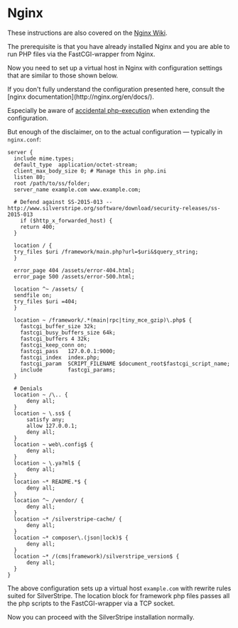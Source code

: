 # Nginx

These instructions are also covered on the
[Nginx Wiki](https://www.nginx.com/resources/wiki/start/topics/recipes/silverstripe/).

The prerequisite is that you have already installed Nginx and you are
able to run PHP files via the FastCGI-wrapper from Nginx.

Now you need to set up a virtual host in Nginx with configuration settings
that are similar to those shown below.

<div class="notice" markdown='1'>
If you don't fully understand the configuration presented here, consult the
[nginx documentation](http://nginx.org/en/docs/).

Especially be aware of [accidental php-execution](https://nealpoole.com/blog/2011/04/setting-up-php-fastcgi-and-nginx-dont-trust-the-tutorials-check-your-configuration/ "Don't trust the tutorials") when extending the configuration.
</div>

But enough of the disclaimer, on to the actual configuration — typically in `nginx.conf`:

```nginx
server {
  include mime.types;
  default_type  application/octet-stream;
  client_max_body_size 0; # Manage this in php.ini
  listen 80;
  root /path/to/ss/folder;
  server_name example.com www.example.com;

  # Defend against SS-2015-013 -- http://www.silverstripe.org/software/download/security-releases/ss-2015-013
    if ($http_x_forwarded_host) {
    return 400;
  }

  location / {
  try_files $uri /framework/main.php?url=$uri&$query_string;
  }

  error_page 404 /assets/error-404.html;
  error_page 500 /assets/error-500.html;

  location ^~ /assets/ {
  sendfile on;
  try_files $uri =404;
  }

  location ~ /framework/.*(main|rpc|tiny_mce_gzip)\.php$ {
    fastcgi_buffer_size 32k;
    fastcgi_busy_buffers_size 64k;
    fastcgi_buffers 4 32k;
    fastcgi_keep_conn on;
    fastcgi_pass   127.0.0.1:9000;
    fastcgi_index  index.php;
    fastcgi_param  SCRIPT_FILENAME $document_root$fastcgi_script_name;
    include        fastcgi_params;
  }

  # Denials
  location ~ /\.. {
      deny all;
  }
  location ~ \.ss$ {
      satisfy any;
      allow 127.0.0.1;
      deny all;
  }
  location ~ web\.config$ {
      deny all;
  }
  location ~ \.ya?ml$ {
      deny all;
  }
  location ~* README.*$ {
      deny all;
  }
  location ^~ /vendor/ {
      deny all;
  }
  location ~* /silverstripe-cache/ {
      deny all;
  }
  location ~* composer\.(json|lock)$ {
      deny all;
  }
  location ~* /(cms|framework)/silverstripe_version$ {
      deny all;
  }
}
```

The above configuration sets up a virtual host `example.com` with
rewrite rules suited for SilverStripe. The location block for framework
php files passes all the php scripts to the FastCGI-wrapper via a TCP
socket.

Now you can proceed with the SilverStripe installation normally.
